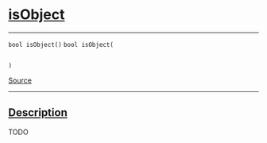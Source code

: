 
<h1 id="is-object">
 <a href="#/api/json/isObject" class="anchor">
   <span>isObject</span>
  </a>
</h1>

<div class="signature">

<hr>

  <div class="definition-container">
    <div class="definition">
      <code class="desktop-only"><span class="token keyword">bool</span> isObject()</code>
      <code class="mobile-only"><span class="token keyword">bool</span> isObject(
    
)</code>
      <div class="flex-spacing"></div>
      <a href="https://github.com/libocca/occa/blob/628fed0f/include/occa/types/json.hpp#L450" target="_blank">Source</a>
    </div>
    
  </div>

  <hr>
</div>


<h2 id="description">
 <a href="#/api/json/isObject?id=description" class="anchor">
   <span>Description</span>
  </a>
</h2>

TODO

